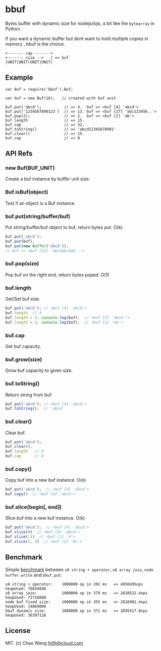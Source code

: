 bbuf
====

Bytes buffer with dynamic size for nodejs/iojs, a bit like the `bytearray` in Python.

If you want a dynamic buffer but dont want to hold multiple copies in memory
, bbuf is the choice.

```
+------- cap -------+
+------- size --+   | => buf
|UNIT|UNIT|UNIT|UNIT|
```

Example
-------

```
var Buf = require('bbuf').Buf;

var buf = new Buf(16);   // created with buf unit

buf.put('abcd');          // => 4.  buf => <buf [4] 'abcd'>
buf.put('1234567890123')  // => 13. buf => <buf [17] 'abc123456..'>
buf.pop(2);               // => 2.  buf => <buf [2] 'ab'>
buf.length                // => 15.
buf.cap                   // => 32.
buf.toString()            // => 'abcd12345678901'
buf.clear()               // => 15.
buf.cap                   // => 0
```

API Refs
--------

### new Buf(BUF_UNIT)

Create a buf instance by buffer unit size.

### Buf.isBuf(object)

Test if an object is a Buf instance.

### buf.put(string/buffer/buf)

Put string/buffer/buf object to buf, return bytes put. O(k)

```js
buf.put('abcd');
buf.put(buf);
buf.put(new Buffer('abcd'));
// buf => <buf [12] 'abcdabcdab..'>
```

### buf.pop(size)

Pop buf on the right end, return bytes poped. O(1)

### buf.length

Get/Set buf size.

```js
buf.put('abcd'); // <buf [4] 'abcd'>
buf.length  // 4
buf.length = 5; console.log(buf);  // <buf [5] 'abcd '>
buf.length = 2; console.log(buf);  // <buf [2] 'ab'>
```

### buf.cap

Get buf capacity.

### buf.grow(size)

Grow buf capacity to given size.

### buf.toString()

Return string from buf.

```js
buf.put('abcd'); // <buf [4] 'abcd'>
buf.toString();  // 'abcd'
```

### buf.clear()

Clear buf.

```js
buf.put('abcd');
buf.clear();
buf.length   // 0
buf.cap      // 0
```

### buf.copy()

Copy buf into a new buf instance. O(n)

```js
buf.put('abcd');  // <buf [4] 'abcd'>
buf.copy()  // <buf [4] 'abcd'>
```

### buf.slice(begin[, end])

Slice buf into a new buf instance. O(k)

```js
buf.put('abcd');  // <buf [4] 'abcd'>
buf.slice(0)  // <buf [4] 'abcd'>
buf.slice(-1)  // <buf [1] 'd'>
buf.slice(1, 3)  // <buf [2] 'bc'>
```

Benchmark
---------

Simple [benchmark](bench.js) between `v8 string + operator`, `v8 array join`,
`node buffer.write` and `bbuf.put`:

```
v8 string + operator:    1000000 op in 202 ms   => 4950495ops heapUsed: 76034848
v8 array join:           1000000 op in 379 ms   => 2638522.4ops heapUsed: 71710880
node buf fixed size:     1000000 op in 355 ms   => 2816901.4ops heapUsed: 14669800
bbuf dynamic size:       1000000 op in 371 ms   => 2695417.8ops heapUsed: 36397128
```

License
--------

MIT. (c) Chao Wang <hit9@icloud.com>
